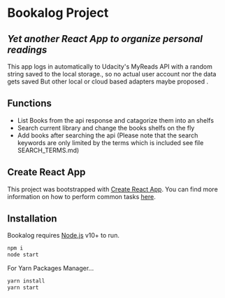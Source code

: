 # Bookalog Project
## _Yet another React App to organize personal readings_


This app logs in automatically to Udacity's MyReads API with a random string saved to the local storage., so no actual user account nor the data gets saved
But other local or cloud based adapters maybe proposed .

## Functions

- List Books from the api response and catagorize them into an shelfs 
- Search current library and change the books shelfs on the fly
- Add books after searching the api (Please note that the search keywords are only limited by the terms which is included see file SEARCH_TERMS.md)

## Create React App

This project was bootstrapped with [Create React App](https://github.com/facebookincubator/create-react-app). You can find more information on how to perform common tasks [here](https://github.com/facebookincubator/create-react-app/blob/master/packages/react-scripts/template/README.md).

## Installation

Bookalog requires [Node.js](https://nodejs.org/) v10+ to run.



```sh
npm i
node start
```

For Yarn Packages Manager...

```sh
yarn install
yarn start
```
